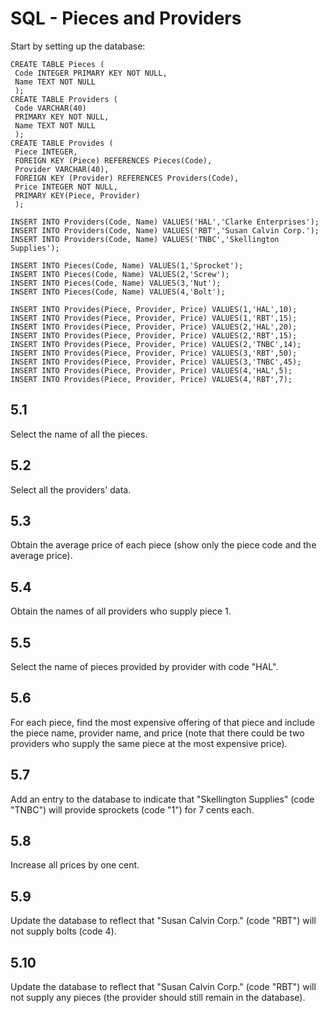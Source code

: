 # SQL - Pieces and Providers


Start by setting up the database:


    CREATE TABLE Pieces (
     Code INTEGER PRIMARY KEY NOT NULL,
     Name TEXT NOT NULL
     );
    CREATE TABLE Providers (
     Code VARCHAR(40) 
     PRIMARY KEY NOT NULL,  
     Name TEXT NOT NULL 
     );
    CREATE TABLE Provides (
     Piece INTEGER, 
     FOREIGN KEY (Piece) REFERENCES Pieces(Code),
     Provider VARCHAR(40), 
     FOREIGN KEY (Provider) REFERENCES Providers(Code),  
     Price INTEGER NOT NULL,
     PRIMARY KEY(Piece, Provider) 
     );
 
    INSERT INTO Providers(Code, Name) VALUES('HAL','Clarke Enterprises');
    INSERT INTO Providers(Code, Name) VALUES('RBT','Susan Calvin Corp.');
    INSERT INTO Providers(Code, Name) VALUES('TNBC','Skellington Supplies');

    INSERT INTO Pieces(Code, Name) VALUES(1,'Sprocket');
    INSERT INTO Pieces(Code, Name) VALUES(2,'Screw');
    INSERT INTO Pieces(Code, Name) VALUES(3,'Nut');
    INSERT INTO Pieces(Code, Name) VALUES(4,'Bolt');

    INSERT INTO Provides(Piece, Provider, Price) VALUES(1,'HAL',10);
    INSERT INTO Provides(Piece, Provider, Price) VALUES(1,'RBT',15);
    INSERT INTO Provides(Piece, Provider, Price) VALUES(2,'HAL',20);
    INSERT INTO Provides(Piece, Provider, Price) VALUES(2,'RBT',15);
    INSERT INTO Provides(Piece, Provider, Price) VALUES(2,'TNBC',14);
    INSERT INTO Provides(Piece, Provider, Price) VALUES(3,'RBT',50);
    INSERT INTO Provides(Piece, Provider, Price) VALUES(3,'TNBC',45);
    INSERT INTO Provides(Piece, Provider, Price) VALUES(4,'HAL',5);
    INSERT INTO Provides(Piece, Provider, Price) VALUES(4,'RBT',7);


## 5.1
Select the name of all the pieces. 

## 5.2 
Select all the providers' data. 
 
## 5.3
Obtain the average price of each piece (show only the piece code and the average price).

## 5.4 
Obtain the names of all providers who supply piece 1.

## 5.5
Select the name of pieces provided by provider with code "HAL".

## 5.6
For each piece, find the most expensive offering of that piece and include the piece name, provider name, and price 
(note that there could be two providers who supply the same piece at the most expensive price).

## 5.7
Add an entry to the database to indicate that "Skellington Supplies" (code "TNBC") will provide sprockets (code "1") for 7 cents each.

## 5.8
Increase all prices by one cent.

## 5.9
Update the database to reflect that "Susan Calvin Corp." (code "RBT") will not supply bolts (code 4).

## 5.10
Update the database to reflect that "Susan Calvin Corp." (code "RBT") will not supply any pieces 
(the provider should still remain in the database).
